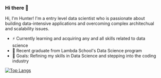 ### Hi there 👋

Hi, I'm Hunter! I'm a entry level data scientist who is passionate about building data-intensive applications and overcoming complex architechual and scalability issues.

- ⚡ Currently learning and acquiring any and all skills related to data science
- 🏫 Recent graduate from Lambda School's Data Science program
- 📝 Goals: Refining my skills in Data Science and stepping into the coding industry

[![Top Langs](https://github-readme-stats.vercel.app/api/top-langs/?username=HunterJordan&langs_count=8)](https://github.com/HunterJordan/github-readme-stats)

